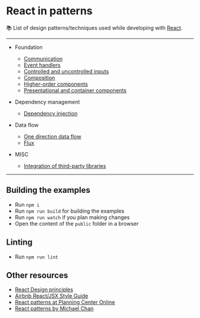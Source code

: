 # React in patterns

:books: List of design patterns/techniques used while developing with [React](https://facebook.github.io/react/).

---
* Foundation
  * [Communication](./patterns/communication/)
  * [Event handlers](./patterns/event-handlers)
  * [Controlled and uncontrolled inputs](./patterns/controlled-uncontrolled)
  * [Composition](./patterns/composition/)
  * [Higher-order components](./patterns/higher-order-components/)
  * [Presentational and container components](./patterns/presentational-and-container)

* Dependency management
  * [Dependency injection](./patterns/dependency-injection)

* Data flow
  * [One direction data flow](./patterns/one-direction-data-flow)
  * [Flux](./patterns/flux)

* MISC
  * [Integration of third-party libraries](./patterns/third-party)

---

## Building the examples

* Run `npm i`
* Run `npm run build` for building the examples
* Run `npm run watch` if you plan making changes
* Open the content of the `public` folder in a browser

## Linting

* Run `npm run lint`

## Other resources

* [React Design principles](https://facebook.github.io/react/contributing/design-principles.html)
* [Airbnb React/JSX Style Guide](https://github.com/airbnb/javascript/tree/master/react)
* [React patterns at Planning Center Online](https://github.com/planningcenter/react-patterns)
* [React patterns by Michael Chan](http://reactpatterns.com/)
